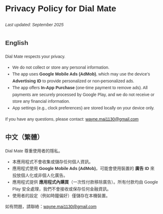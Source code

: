 <!DOCTYPE html>
<html lang="en">
<head>
  <meta charset="UTF-8" />
  <meta name="viewport" content="width=device-width, initial-scale=1.0"/>
  <title>Privacy Policy - Dial Mate</title>
  <style>
    body { font-family: Arial, sans-serif; line-height: 1.6; margin: 20px; color: #333; }
    h1 { color: #222; }
    h2 { margin-top: 1.5em; }
  </style>
</head>
<body>
  <h1>Privacy Policy for Dial Mate</h1>
  <p><em>Last updated: September 2025</em></p>

  <h2>English</h2>
  <p>Dial Mate respects your privacy.</p>
  <ul>
    <li>We do not collect or store any personal information.</li>
    <li>The app uses <strong>Google Mobile Ads (AdMob)</strong>, which may use the device’s <strong>Advertising ID</strong> to provide personalized or non-personalized ads.</li>
    <li>The app offers <strong>In-App Purchase</strong> (one-time payment to remove ads). All payments are securely processed by Google Play, and we do not receive or store any financial information.</li>
    <li>App settings (e.g., clock preferences) are stored locally on your device only.</li>
  </ul>
  <p>If you have any questions, please contact: <a href="mailto:wayne.mai1130@gmail.com">wayne.mai1130@gmail.com</a></p>

  <h2>中文（繁體）</h2>
  <p>Dial Mate 尊重使用者的隱私。</p>
  <ul>
    <li>本應用程式不會收集或儲存任何個人資訊。</li>
    <li>應用程式使用 <strong>Google Mobile Ads (AdMob)</strong>，可能會使用裝置的 <strong>廣告 ID</strong> 來投放個人化或非個人化廣告。</li>
    <li>應用程式提供 <strong>應用程式內購買</strong>（一次性付款移除廣告）。所有付款均由 Google Play 安全處理，我們不會接收或保存任何金融資訊。</li>
    <li>使用者的設定（例如時鐘偏好）僅儲存在本機裝置。</li>
  </ul>
  <p>如有問題，請聯絡：<a href="mailto:wayne.mai1130@gmail.com">wayne.mai1130@gmail.com</a></p>
</body>
</html>
